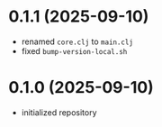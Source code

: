 # 0.1.1 (2025-09-10)

- renamed `core.clj` to `main.clj`
- fixed `bump-version-local.sh`

# 0.1.0 (2025-09-10)

- initialized repository
